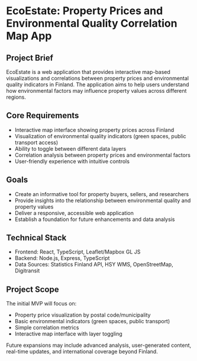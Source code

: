 # EcoEstate: Property Prices and Environmental Quality Correlation Map App

## Project Brief

EcoEstate is a web application that provides interactive map-based visualizations and correlations between property prices and environmental quality indicators in Finland. The application aims to help users understand how environmental factors may influence property values across different regions.

## Core Requirements

- Interactive map interface showing property prices across Finland
- Visualization of environmental quality indicators (green spaces, public transport access)
- Ability to toggle between different data layers
- Correlation analysis between property prices and environmental factors
- User-friendly experience with intuitive controls

## Goals

- Create an informative tool for property buyers, sellers, and researchers
- Provide insights into the relationship between environmental quality and property values
- Deliver a responsive, accessible web application
- Establish a foundation for future enhancements and data analysis

## Technical Stack

- Frontend: React, TypeScript, Leaflet/Mapbox GL JS
- Backend: Node.js, Express, TypeScript
- Data Sources: Statistics Finland API, HSY WMS, OpenStreetMap, Digitransit

## Project Scope

The initial MVP will focus on:
- Property price visualization by postal code/municipality
- Basic environmental indicators (green spaces, public transport)
- Simple correlation metrics
- Interactive map interface with layer toggling

Future expansions may include advanced analysis, user-generated content, real-time updates, and international coverage beyond Finland. 
